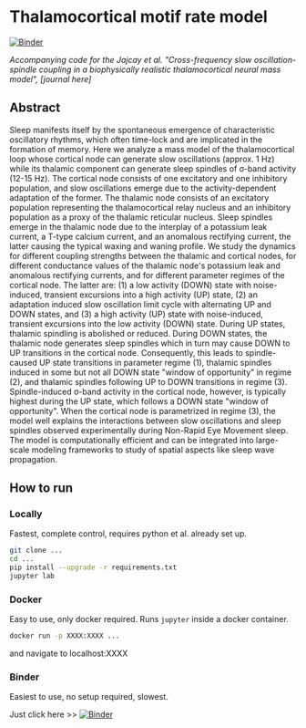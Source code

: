 # Thalamocortical motif rate model
[![Binder](https://mybinder.org/badge_logo.svg)](https://mybinder.org/v2/gh/jajcayn/thalamocortical_model_study/HEAD)

*Accompanying code for the Jajcay et al. "Cross-frequency slow oscillation-spindle coupling in a biophysically realistic thalamocortical neural mass model", [journal here]*

## Abstract
Sleep manifests itself by the spontaneous emergence of characteristic oscillatory rhythms, which often time-lock and are implicated in the formation of memory. Here we analyze a mass model of the thalamocortical loop whose cortical node can generate slow oscillations (approx. 1 Hz) while its thalamic component can generate sleep spindles of &#963;-band activity (12-15 Hz). The cortical node consists of one excitatory and one inhibitory population, and slow oscillations emerge due to the activity-dependent adaptation of the former. The thalamic node consists of an excitatory population representing the thalamocortical relay nucleus and an inhibitory population as a proxy of the thalamic reticular nucleus. Sleep spindles emerge in the thalamic node due to the interplay of a potassium leak current, a T-type calcium current, and an anomalous rectifying current, the latter causing the typical waxing and waning profile. We study the dynamics for different coupling strengths between the thalamic and cortical nodes, for different conductance values of the thalamic node's potassium leak and anomalous rectifying currents, and for different parameter regimes of the cortical node. The latter are: (1) a low activity (DOWN) state with noise-induced, transient excursions into a high activity (UP) state, (2) an adaptation induced slow oscillation limit cycle with alternating UP and DOWN states, and (3) a high activity (UP) state with noise-induced, transient excursions into the low activity (DOWN) state. During UP states, thalamic spindling is abolished or reduced. During DOWN states, the thalamic node generates sleep spindles which in turn may cause DOWN to UP transitions in the cortical node. Consequently, this leads to spindle-caused UP state transitions in parameter regime (1), thalamic spindles induced in some but not all DOWN state "window of opportunity" in regime (2), and thalamic spindles following UP to DOWN transitions in regime (3). Spindle-induced &#963;-band activity in the cortical node, however, is typically highest during the UP state, which follows a DOWN state "window of opportunity". When the cortical node is parametrized in regime (3), the model well explains the interactions between slow oscillations and sleep spindles observed experimentally during Non-Rapid Eye Movement sleep. The model is computationally efficient and can be integrated into large-scale modeling frameworks to study of spatial aspects like sleep wave propagation.

## How to run

### Locally
Fastest, complete control, requires python et al. already set up.
```bash
git clone ...
cd ...
pip install --upgrade -r requirements.txt
jupyter lab
```

### Docker
Easy to use, only docker required. Runs `jupyter` inside a docker container.
```bash
docker run -p XXXX:XXXX ...
```
and navigate to localhost:XXXX

### Binder
Easiest to use, no setup required, slowest.

Just click here >> [![Binder](https://mybinder.org/badge_logo.svg)](https://mybinder.org/v2/gh/jajcayn/thalamocortical_model_study/HEAD)
